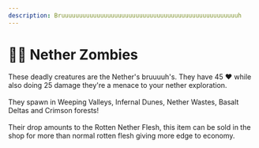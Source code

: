 ```yaml
---
description: Bruuuuuuuuuuuuuuuuuuuuuuuuuuuuuuuuuuuuuuuuuuuuuuuuuuh
---
```


# 🧟‍♂️ Nether Zombies

These deadly creatures are the Nether's bruuuuh's. They have 45 ❤️ while also doing 25 damage they're a menace to your nether exploration. \
\
They spawn in Weeping Valleys, Infernal Dunes, Nether Wastes, Basalt Deltas and Crimson forests!\
\
Their drop amounts to the Rotten Nether Flesh, this item can be sold in the shop for more than normal rotten flesh giving more edge to economy.&#x20;

